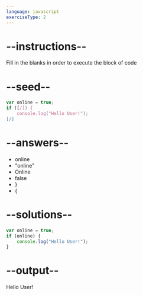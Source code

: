 ```yaml
---
language: javascript
exerciseType: 2
---
```


# --instructions--

Fill in the blanks in order to execute the block of code

# --seed--

```javascript
var online = true;
if ([/]) {
    console.log("Hello User!");
[/]
```

# --answers--

- online
- "online"
- Online
- false
- }
- {

# --solutions--

```javascript
var online = true;
if (online) {
    console.log("Hello User!");
}
```

# --output--

Hello User!
